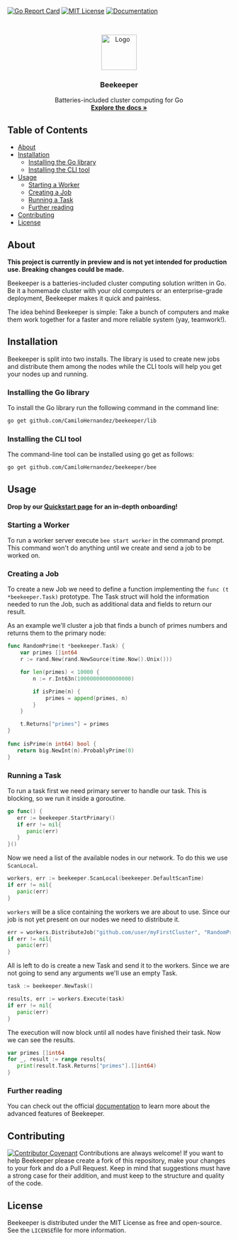 
[![Go Report Card][go-report-shield]][go-report-url]
[![MIT License][license-shield]][license-url]
[![Documentation][docs-shield]][docs-url]

<!-- PROJECT LOGO -->
<br />
<p align="center">
  <a href="https://github.com/CamiloHernandez/beekeeper">
    <img src="https://beekeeper.dev/logo.svg" alt="Logo" width="80" height="80">
  </a>

  <h3 align="center">Beekeeper</h3>

  <p align="center">
    Batteries-included cluster computing for Go
    <br />
    <a href="https://beekeeper.dev/documentation"><strong>Explore the docs »</strong></a>
  </p>
</p>

<!-- TABLE OF CONTENTS -->
## Table of Contents
* [About](#about)
* [Installation](#installation)
	* [Installing the Go library](#installing-the-go-library)
	* [Installing the CLI tool](#installing-the-cli-tool)
* [Usage](#usage)
	* [Starting a Worker](#starting-a-worker)
	* [Creating a Job](#creating-a-job)
	* [Running a Task](#running-a-task)
	* [Further reading](#further-reading)
* [Contributing](#contributing)
* [License](#license)

<!-- ABOUT -->
## About
**This project is currently in preview and is not yet intended for production use. Breaking changes could be made.**

Beekeeper is a batteries-included cluster computing solution written in Go. Be it a homemade cluster with your old computers or an enterprise-grade deployment, Beekeeper makes it quick and painless.

The idea behind Beekeeper is simple: Take a bunch of computers and make them work together for a faster and more reliable system (yay, teamwork!).

<!-- GETTING STARTED -->
## Installation
Beekeeper is split into two installs. The library is used to create new jobs and distribute them among the nodes while the CLI tools will help you get your nodes up and running.

### Installing the Go library
To install the Go library run the following command in the command line:
```bash
go get github.com/CamiloHernandez/beekeeper/lib
```

### Installing the CLI tool
The command-line tool can be installed using go get as follows:
```bash
go get github.com/CamiloHernandez/beekeeper/bee
```

<!-- Usage -->
## Usage

**Drop by our [Quickstart page](https://beekeeper.dev/documentation/quickstart) for an in-depth onboarding!**

### Starting a Worker
To run a worker server execute `bee start worker` in the command prompt. This command won't do anything until we create and send a job to be worked on.

### Creating a Job
To create a new Job we need to define a function implementing the `func (t *beekeeper.Task)` prototype. The Task struct will hold the information needed to run the Job, such as additional data and fields to return our result.

As an example we'll cluster a job that finds a bunch of primes numbers and returns them to the primary node:
```go 
func RandomPrime(t *beekeeper.Task) {
	var primes []int64
	r := rand.New(rand.NewSource(time.Now().Unix()))

	for len(primes) < 10000 {
		n := r.Int63n(10000000000000000)

		if isPrime(n) {
			primes = append(primes, n)
		}
	}

	t.Returns["primes"] = primes
}
  
func isPrime(n int64) bool {  
   return big.NewInt(n).ProbablyPrime(0)  
}
```

### Running a Task
To run a task first we need primary server to handle our task. This is blocking, so we run it inside a goroutine.
```go
go func() {  
   err := beekeeper.StartPrimary()  
   if err != nil{  
      panic(err)  
   }  
}()
```
Now we need a list of the available nodes in our network. To do this we use `ScanLocal`.
```go
workers, err := beekeeper.ScanLocal(beekeeper.DefaultScanTime)  
if err != nil{  
   panic(err)
}
```
`workers` will be a slice containing the workers we are about to use. Since our job is not yet present on our nodes we need to distribute it.
```go
err = workers.DistributeJob("github.com/user/myFirstCluster", "RandomPrime")  
if err != nil{  
   panic(err)
}
```
All is left to do is create a new Task and send it to the workers. Since we are not going to send any arguments we'll use an empty Task.
```go
task := beekeeper.NewTask()

results, err := workers.Execute(task)  
if err != nil{  
   panic(err) 
}
```
The execution will now block until all nodes have finished their task. Now we can see the results.
```go
var primes []int64  
for _, result := range results{  
   print(result.Task.Returns["primes"].[]int64)
}
```

### Further reading
You can check out the official [documentation](https://beekeeper.dev/documentation) to learn more about the advanced features of Beekeeper.

<!-- CONTRIBUTING -->
## Contributing
[![Contributor Covenant][covenant-shield]][covenant-url]
Contributions are always welcome! If you want to help Beekeeper please create a fork of this repository, make your changes to your fork and do a Pull Request. Keep in mind that suggestions must have a strong case for their addition, and must keep to the structure and quality of the code.

<!-- LICENSE -->
## License
Beekeeper is distributed under the MIT License as free and open-source. See the `LICENSE`file for more information.

<!-- MARKDOWN LINKS -->
[go-report-shield]: https://goreportcard.com/badge/github.com/CamiloHernandez/beekeeper
[go-report-url]: https://goreportcard.com/report/github.com/CamiloHernandez/beekeeper
[license-shield]: https://img.shields.io/github/license/CamiloHernandez/beekeeper
[license-url]: https://github.com/CamiloHernandez/beekeeper/blob/master/LICENSE
[docs-shield]: https://godoc.org/github.com/CamiloHernandez/beekeeper?status.svg
[docs-url]: https://godoc.org/github.com/CamiloHernandez/beekeeper

[covenant-shield]: https://img.shields.io/badge/Contributor%20Covenant-v2.0-green
[covenant-url]: https://github.com/CamiloHernandez/beekeeper/blob/master/CODE_OF_CONDUCT.md

